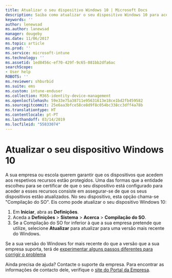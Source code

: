 ```yaml
---
title: Atualizar o seu dispositivo Windows 10 | Microsoft Docs
description: Saiba como atualizar o seu dispositivo Windows 10 para aceder aos recursos da empresa.
keywords: ''
author: lenewsad
ms.author: lanewsad
manager: dougeby
ms.date: 11/06/2017
ms.topic: article
ms.prod: ''
ms.service: microsoft-intune
ms.technology: ''
ms.assetid: 1ed8456c-ef70-429f-9c65-081bb2dfa6ac
searchScope:
- User help
ROBOTS: ''
ms.reviewer: shburbid
ms.suite: ems
ms.custom: intune-enduser
ms.collection: M365-identity-device-management
ms.openlocfilehash: 59e33e75a38711e95631613e18ce1bd2fb459582
ms.sourcegitcommit: 25e6aa3bfce58ce8d9f8c054bc338cc3dff4a78b
ms.translationtype: HT
ms.contentlocale: pt-PT
ms.lasthandoff: 03/14/2019
ms.locfileid: "55833074"
---
```

# <a name="update-your-windows-10-device"></a>Atualizar o seu dispositivo Windows 10

A sua empresa ou escola querem garantir que os dispositivos que acedem aos respetivos recursos estão protegidos. Uma das formas que a entidade escolheu para se certificar de que o seu dispositivo está configurado para aceder a esses recursos consiste em assegurar-se de que os seus dispositivos estão atualizados. No seu dispositivo, esta opção chama-se "Compilação do SO". Eis como pode atualizar o seu dispositivo Windows 10:

1. Em **Iniciar**, abra as **Definições**.
2. Aceda a **Definições** > **Sistema** > **Acerca** > **Compilação do SO**.
3. Se a Compilação do SO for inferior à que a sua empresa pretende que utilize, selecione **Atualizar** para atualizar para uma versão mais recente do Windows.

Se a sua versão do Windows for mais recente do que a versão que a sua empresa suporta, terá de [experimentar alguns passos diferentes para corrigir o problema](your-windows-version-isnt-yet-supported.md)

Ainda precisa de ajuda? Contacte o suporte da empresa. Para encontrar as informações de contacto dele, verifique o [site do Portal da Empresa](https://go.microsoft.com/fwlink/?linkid=2010980).
